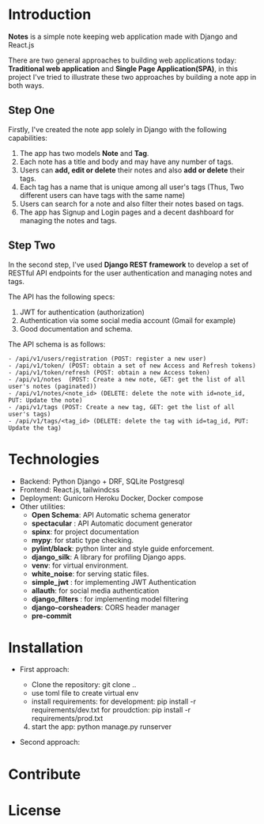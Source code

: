# Introduction
**Notes** is a simple note keeping web application made with Django and React.js

There are two general approaches to building web applications today:
**Traditional web application** and **Single Page Application(SPA)**, in this project I've tried to illustrate these two approaches by building a note app in both ways.

## Step One
Firstly, I've created the note app solely in Django with the following capabilities:

1. The app has two models **Note** and **Tag**.
2. Each note has a title and body and may have any number of tags. 
3. Users can **add, edit or delete** their notes and also **add or delete** their tags.
4. Each tag has a name that is unique among all user's tags (Thus, Two different users can have tags with the same name)
5. Users can search for a note and also filter their notes based on tags.
6. The app has Signup and Login pages and a decent dashboard for managing the notes and tags.

## Step Two

In the second step, I've used **Django REST framework** to develop a set of RESTful API endpoints for the user authentication and managing notes and tags.

The API has the following specs:

1. JWT for authentication (authorization)
2. Authentication via some social media account (Gmail for example)
3. Good documentation and schema.

The API schema is as follows:

    - /api/v1/users/registration (POST: register a new user)
    - /api/v1/token/ (POST: obtain a set of new Access and Refresh tokens)
    - /api/v1/token/refresh (POST: obtain a new Access token) 
    - /api/v1/notes  (POST: Create a new note, GET: get the list of all user's notes (paginated))
    - /api/v1/notes/<note_id> (DELETE: delete the note with id=note_id, PUT: Update the note)
    - /api/v1/tags (POST: Create a new tag, GET: get the list of all user's tags)
    - /api/v1/tags/<tag_id> (DELETE: delete the tag with id=tag_id, PUT: Update the tag)




# Technologies

- Backend: Python Django + DRF, SQLite Postgresql
- Frontend: React.js, tailwindcss
- Deployment: Gunicorn Heroku  Docker, Docker compose
- Other utilities:
    - **Open Schema**: API Automatic schema generator
    - **spectacular** : API Automatic document generator
    - **spinx**: for project documentation
    - **mypy**: for static type checking.
    - **pylint/black**: python linter and style guide enforcement.
    - **django_silk**: A library for profiling Django apps.
    - **venv**: for virtual environment.
    - **white_noise**: for serving static files.
    - **simple_jwt** : for implementing JWT Authentication
    - **allauth**: for social media authentication
    - **django_filters** : for implementing model filtering
    - **django-corsheaders**: CORS header manager
    - **pre-commit**


# Installation
- First approach:
    - Clone the repository:
        git clone ..
    - use toml file to create virtual env
    - install requirements:
        for development:
            pip install -r requirements/dev.txt
        for proudction:
            pip install -r requirements/prod.txt
    4) start the app:
        python  manage.py runserver

- Second approach:


# Contribute


# License